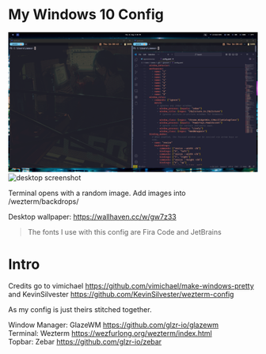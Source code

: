 # My Windows 10 Config
![cli screenshot](screenshot.png)
![desktop screenshot](screenshot2.png)
  
Terminal opens with a random image. Add images into /wezterm/backdrops/
  
Desktop wallpaper: https://wallhaven.cc/w/gw7z33
  
> The fonts I use with this config are Fira Code and JetBrains

# Intro

Credits go to vimichael https://github.com/vimichael/make-windows-pretty  
and KevinSilvester https://github.com/KevinSilvester/wezterm-config  
  
As my config is just theirs stitched together.  

Window Manager: GlazeWM https://github.com/glzr-io/glazewm  
Terminal: Wezterm https://wezfurlong.org/wezterm/index.html  
Topbar: Zebar https://github.com/glzr-io/zebar 




